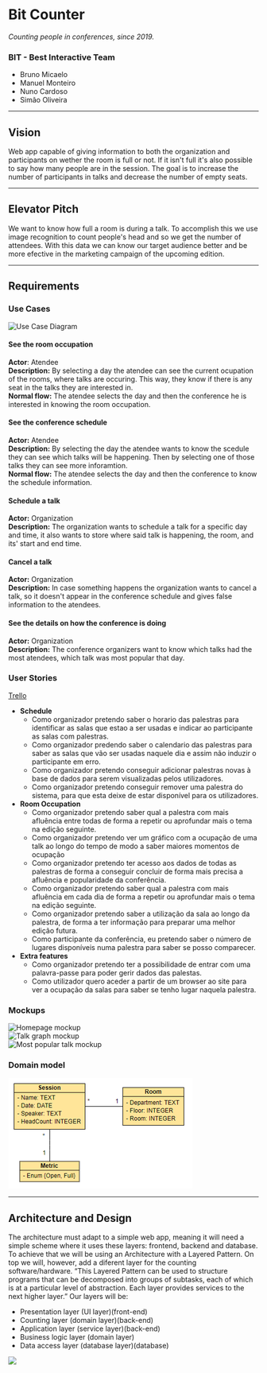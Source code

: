 # Bit Counter
*Counting people in conferences, since 2019.*  

### BIT - Best Interactive Team  
- Bruno Micaelo 
- Manuel Monteiro
- Nuno Cardoso
- Simão Oliveira

---

## Vision  
Web app capable of giving information to both the organization and participants on wether the room is full or not. If it isn't full it's also possible to say how many people are in the session.
The goal is to increase the number of participants in talks and decrease the number of empty seats.  

---

## Elevator Pitch
We want to know how full a room is during a talk. To accomplish this we use image recognition to count people's head and so we get the number of attendees. With this data we can know our target audience better and be more efective in the marketing campaign of the upcoming edition.  

---

## Requirements  

### Use Cases
![Use Case Diagram](https://raw.githubusercontent.com/softeng-feup/open-cx-bit-counter/report/docs/Images/Use%20Case%20Diagram.png "Use Case Diagram")

#### See the room occupation
**Actor**: Atendee  
**Description:** By selecting a day the atendee can see the current ocupation of the rooms, where talks are occuring. This way, they know if there is any seat in the talks they are interested in.  
**Normal flow:** The atendee selects the day and then the conference he is interested in knowing the room occupation.

#### See the conference schedule
**Actor:** Atendee  
**Description:** By selecting the day the atendee wants to know the scedule they can see which talks will be happening. Then by selecting one of those talks they can see more inforamtion.  
**Normal flow:** The atendee selects the day and then the conference to know the schedule information.  

#### Schedule a talk
**Actor:** Organization  
**Description:** The organization wants to schedule a talk for a specific day and time, it also wants to store where said talk is happening, the room, and its' start and end time.  

#### Cancel a talk
**Actor:** Organization  
**Description:** In case something happens the organization wants to cancel a talk, so it doesn't appear in the conference schedule and gives false information to the atendees.  

#### See the details on how the conference is doing
**Actor:** Organization  
**Description:** The conference organizers want to know which talks had the most atendees, which talk was most popular that day.  
  
### User Stories  

[Trello](https://trello.com/b/AaikinSY/bit-counter)  

- **Schedule**
  - Como organizador pretendo saber o horario das palestras para identificar as salas que estao a ser usadas e indicar ao participante as salas com palestras.  
  - Como organizador predendo saber o calendario das palestras para saber as salas que vão ser usadas naquele dia e assim não induzir o participante em erro.  
  - Como organizador pretendo conseguir adicionar palestras novas à base de dados para serem visualizadas pelos utilizadores.  
  - Como organizador pretendo conseguir remover uma palestra do sistema,  para que esta deixe de estar disponível para os utilizadores.
- **Room Occupation**
  - Como organizador pretendo saber qual a palestra com mais afluência entre todas de forma a repetir ou aprofundar mais o tema na edição seguinte.
  - Como organizador pretendo ver um gráfico com a ocupação de uma talk ao longo do tempo de modo a saber maiores momentos de ocupação  
  - Como organizador pretendo ter acesso aos dados de todas as palestras de forma a conseguir concluir de forma mais precisa a afluência e popularidade da conferência.
  - Como organizador pretendo saber qual a palestra com mais afluência em cada dia de forma a repetir ou aprofundar mais o tema na edição seguinte.    
  - Como organizador pretendo saber a utilização da sala ao longo da palestra, de forma a ter informação para preparar uma melhor edição futura.
  - Como participante da conferência, eu pretendo saber o número de lugares disponíveis numa palestra para saber se posso comparecer.  
- **Extra features**
  - Como organizador pretendo ter a possibilidade de entrar com uma palavra-passe para poder gerir dados das palestas.
  - Como utilizador quero aceder a partir de um browser ao site para ver a ocupação da salas para saber se tenho lugar naquela palestra.

### Mockups
![Homepage mockup](https://raw.githubusercontent.com/softeng-feup/open-cx-bit-counter/report/docs/Images/Homepage%20Mockup.png "Homepage Mockup")  
![Talk graph mockup](https://raw.githubusercontent.com/softeng-feup/open-cx-bit-counter/report/docs/Images/Talk%20Graph%20Mockup.png "Talk graph Mockup")  
![Most popular talk mockup](https://raw.githubusercontent.com/softeng-feup/open-cx-bit-counter/report/docs/Images/Most%20Popular%20Talk%20Mockup.png "Most popular talk Mockup")

### Domain model
![Domain analysis](docs/domain/domain_diagram.png "Domain Model Diagram")

---

## Architecture and Design

The architecture must adapt to a simple web app, meaning it will need a simple scheme where it uses these layers: frontend, backend and database.
To achieve that we will be using an Architecture with a Layered Pattern.
On top we will, however, add a diferent layer for the counting software/hardware.
“This Layered Pattern can be used to structure programs that can be decomposed into groups of subtasks, each of which is at a particular level of abstraction. Each layer provides services to the next higher layer.”
Our layers will be:

- Presentation layer (UI layer)(front-end)
- Counting layer (domain layer)(back-end)
- Application layer (service layer)(back-end)
- Business logic layer (domain layer)
- Data access layer (database layer)(database)

![](https://i.imgur.com/KE9heEx.png) 
